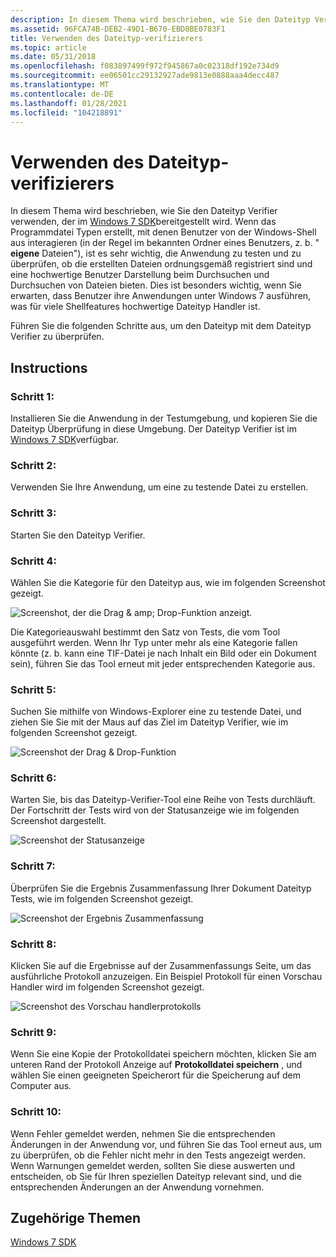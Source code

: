 ```yaml
---
description: In diesem Thema wird beschrieben, wie Sie den Dateityp Verifier verwenden, der im Windows 7 SDK bereitgestellt wird.
ms.assetid: 96FCA74B-DEB2-49D1-B670-EBD8BE0783F1
title: Verwenden des Dateityp-verifizierers
ms.topic: article
ms.date: 05/31/2018
ms.openlocfilehash: f083897499f972f945867a0c02318df192e734d9
ms.sourcegitcommit: ee06501cc29132927ade9813e0888aaa4decc487
ms.translationtype: MT
ms.contentlocale: de-DE
ms.lasthandoff: 01/28/2021
ms.locfileid: "104218891"
---
```

# <a name="how-to-use-the-file-type-verifier"></a>Verwenden des Dateityp-verifizierers

In diesem Thema wird beschrieben, wie Sie den Dateityp Verifier verwenden, der im [Windows 7 SDK](https://msdn.microsoft.com/windowsvista/bb980924.aspx)bereitgestellt wird. Wenn das Programmdatei Typen erstellt, mit denen Benutzer von der Windows-Shell aus interagieren (in der Regel im bekannten Ordner eines Benutzers, z. b. " **eigene** Dateien"), ist es sehr wichtig, die Anwendung zu testen und zu überprüfen, ob die erstellten Dateien ordnungsgemäß registriert sind und eine hochwertige Benutzer Darstellung beim Durchsuchen und Durchsuchen von Dateien bieten. Dies ist besonders wichtig, wenn Sie erwarten, dass Benutzer ihre Anwendungen unter Windows 7 ausführen, was für viele Shellfeatures hochwertige Dateityp Handler ist.

Führen Sie die folgenden Schritte aus, um den Dateityp mit dem Dateityp Verifier zu überprüfen.

## <a name="instructions"></a>Instructions

### <a name="step-1"></a>Schritt 1:

Installieren Sie die Anwendung in der Testumgebung, und kopieren Sie die Dateityp Überprüfung in diese Umgebung. Der Dateityp Verifier ist im [Windows 7 SDK](https://msdn.microsoft.com/windowsvista/bb980924.aspx)verfügbar.

### <a name="step-2"></a>Schritt 2:

Verwenden Sie Ihre Anwendung, um eine zu testende Datei zu erstellen.

### <a name="step-3"></a>Schritt 3:

Starten Sie den Dateityp Verifier.

### <a name="step-4"></a>Schritt 4:

Wählen Sie die Kategorie für den Dateityp aus, wie im folgenden Screenshot gezeigt.

![Screenshot, der die Drag & amp; Drop-Funktion anzeigt.](images/file-assoc/filetypeverifier1.png)

Die Kategorieauswahl bestimmt den Satz von Tests, die vom Tool ausgeführt werden. Wenn Ihr Typ unter mehr als eine Kategorie fallen könnte (z. b. kann eine TIF-Datei je nach Inhalt ein Bild oder ein Dokument sein), führen Sie das Tool erneut mit jeder entsprechenden Kategorie aus.

### <a name="step-5"></a>Schritt 5:

Suchen Sie mithilfe von Windows-Explorer eine zu testende Datei, und ziehen Sie Sie mit der Maus auf das Ziel im Dateityp Verifier, wie im folgenden Screenshot gezeigt.

![Screenshot der Drag & Drop-Funktion](images/file-assoc/filetypeverifier2.png)

### <a name="step-6"></a>Schritt 6:

Warten Sie, bis das Dateityp-Verifier-Tool eine Reihe von Tests durchläuft. Der Fortschritt der Tests wird von der Statusanzeige wie im folgenden Screenshot dargestellt.

![Screenshot der Statusanzeige](images/file-assoc/filetypeverifier3.png)

### <a name="step-7"></a>Schritt 7:

Überprüfen Sie die Ergebnis Zusammenfassung Ihrer Dokument Dateityp Tests, wie im folgenden Screenshot gezeigt.

![Screenshot der Ergebnis Zusammenfassung](images/file-assoc/filetypeverifier4.png)

### <a name="step-8"></a>Schritt 8:

Klicken Sie auf die Ergebnisse auf der Zusammenfassungs Seite, um das ausführliche Protokoll anzuzeigen. Ein Beispiel Protokoll für einen Vorschau Handler wird im folgenden Screenshot gezeigt.

![Screenshot des Vorschau handlerprotokolls](images/file-assoc/filetypeverifier5.png)

### <a name="step-9"></a>Schritt 9:

Wenn Sie eine Kopie der Protokolldatei speichern möchten, klicken Sie am unteren Rand der Protokoll Anzeige auf **Protokolldatei speichern** , und wählen Sie einen geeigneten Speicherort für die Speicherung auf dem Computer aus.

### <a name="step-10"></a>Schritt 10:

Wenn Fehler gemeldet werden, nehmen Sie die entsprechenden Änderungen in der Anwendung vor, und führen Sie das Tool erneut aus, um zu überprüfen, ob die Fehler nicht mehr in den Tests angezeigt werden. Wenn Warnungen gemeldet werden, sollten Sie diese auswerten und entscheiden, ob Sie für Ihren speziellen Dateityp relevant sind, und die entsprechenden Änderungen an der Anwendung vornehmen.

## <a name="related-topics"></a>Zugehörige Themen

<dl> <dt>

[Windows 7 SDK](https://msdn.microsoft.com/windowsvista/bb980924.aspx)
</dt> </dl>

 

 



